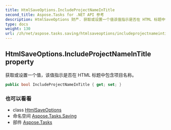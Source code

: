 ```yaml
---
title: HtmlSaveOptions.IncludeProjectNameInTitle
second_title: Aspose.Tasks for .NET API 参考
description: HtmlSaveOptions 财产. 获取或设置一个值该值指示是否在 HTML 标题中包含项目名称
type: docs
weight: 130
url: /zh/net/aspose.tasks.saving/htmlsaveoptions/includeprojectnameintitle/
---
```

## HtmlSaveOptions.IncludeProjectNameInTitle property

获取或设置一个值，该值指示是否在 HTML 标题中包含项目名称。

```csharp
public bool IncludeProjectNameInTitle { get; set; }
```

### 也可以看看

* class [HtmlSaveOptions](../)
* 命名空间 [Aspose.Tasks.Saving](../../htmlsaveoptions/)
* 部件 [Aspose.Tasks](../../../)


